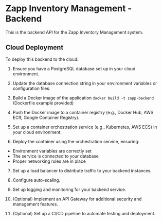 # Zapp Inventory Management - Backend

This is the backend API for the Zapp Inventory Management system.

## Cloud Deployment

To deploy this backend to the cloud:

1. Ensure you have a PostgreSQL database set up in your cloud environment.

2. Update the database connection string in your environment variables or configuration files.

3. Build a Docker image of the application `docker build -t zapp-backend` (Dockerfile example provided)

4. Push the Docker image to a container registry (e.g., Docker Hub, AWS ECR, Google Container Registry).

5. Set up a container orchestration service (e.g., Kubernetes, AWS ECS) in your cloud environment.

6. Deploy the container using the orchestration service, ensuring:
- Environment variables are correctly set
- The service is connected to your database
- Proper networking rules are in place

7. Set up a load balancer to distribute traffic to your backend instances.

8. Configure auto-scaling.

9. Set up logging and monitoring for your backend service.

10. (Optional) Implement an API Gateway for additional security and management features.

11. (Optional) Set up a CI/CD pipeline to automate testing and deployment.